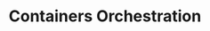 ---
id: containers-orchestration
title: Containers Orchestration
sidebar_label: Containers Orchestration
---